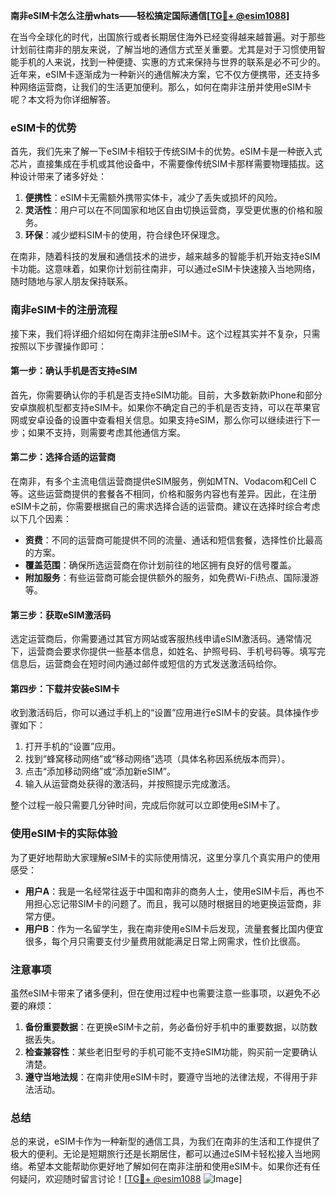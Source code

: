 **南非eSIM卡怎么注册whats——轻松搞定国际通信[[TG💪+ @esim1088](https://t.me/s/esim1088)]**

在当今全球化的时代，出国旅行或者长期居住海外已经变得越来越普遍。对于那些计划前往南非的朋友来说，了解当地的通信方式至关重要。尤其是对于习惯使用智能手机的人来说，找到一种便捷、实惠的方式来保持与世界的联系是必不可少的。近年来，eSIM卡逐渐成为一种新兴的通信解决方案，它不仅方便携带，还支持多种网络运营商，让我们的生活更加便利。那么，如何在南非注册并使用eSIM卡呢？本文将为你详细解答。

### eSIM卡的优势

首先，我们先来了解一下eSIM卡相较于传统SIM卡的优势。eSIM卡是一种嵌入式芯片，直接集成在手机或其他设备中，不需要像传统SIM卡那样需要物理插拔。这种设计带来了诸多好处：

1. **便携性**：eSIM卡无需额外携带实体卡，减少了丢失或损坏的风险。
2. **灵活性**：用户可以在不同国家和地区自由切换运营商，享受更优惠的价格和服务。
3. **环保**：减少塑料SIM卡的使用，符合绿色环保理念。

在南非，随着科技的发展和通信技术的进步，越来越多的智能手机开始支持eSIM卡功能。这意味着，如果你计划前往南非，可以通过eSIM卡快速接入当地网络，随时随地与家人朋友保持联系。

### 南非eSIM卡的注册流程

接下来，我们将详细介绍如何在南非注册eSIM卡。这个过程其实并不复杂，只需按照以下步骤操作即可：

#### 第一步：确认手机是否支持eSIM

首先，你需要确认你的手机是否支持eSIM功能。目前，大多数新款iPhone和部分安卓旗舰机型都支持eSIM卡。如果你不确定自己的手机是否支持，可以在苹果官网或安卓设备的设置中查看相关信息。如果支持eSIM，那么你可以继续进行下一步；如果不支持，则需要考虑其他通信方案。

#### 第二步：选择合适的运营商

在南非，有多个主流电信运营商提供eSIM服务，例如MTN、Vodacom和Cell C等。这些运营商提供的套餐各不相同，价格和服务内容也有差异。因此，在注册eSIM卡之前，你需要根据自己的需求选择合适的运营商。建议在选择时综合考虑以下几个因素：

- **资费**：不同的运营商可能提供不同的流量、通话和短信套餐，选择性价比最高的方案。
- **覆盖范围**：确保所选运营商在你计划前往的地区拥有良好的信号覆盖。
- **附加服务**：有些运营商可能会提供额外的服务，如免费Wi-Fi热点、国际漫游等。

#### 第三步：获取eSIM激活码

选定运营商后，你需要通过其官方网站或客服热线申请eSIM激活码。通常情况下，运营商会要求你提供一些基本信息，如姓名、护照号码、手机号码等。填写完信息后，运营商会在短时间内通过邮件或短信的方式发送激活码给你。

#### 第四步：下载并安装eSIM卡

收到激活码后，你可以通过手机上的“设置”应用进行eSIM卡的安装。具体操作步骤如下：

1. 打开手机的“设置”应用。
2. 找到“蜂窝移动网络”或“移动网络”选项（具体名称因系统版本而异）。
3. 点击“添加移动网络”或“添加新eSIM”。
4. 输入从运营商处获得的激活码，并按照提示完成激活。

整个过程一般只需要几分钟时间，完成后你就可以立即使用eSIM卡了。

### 使用eSIM卡的实际体验

为了更好地帮助大家理解eSIM卡的实际使用情况，这里分享几个真实用户的使用感受：

- **用户A**：我是一名经常往返于中国和南非的商务人士，使用eSIM卡后，再也不用担心忘记带SIM卡的问题了。而且，我可以随时根据目的地更换运营商，非常方便。
- **用户B**：作为一名留学生，我在南非使用eSIM卡后发现，流量套餐比国内便宜很多，每个月只需要支付少量费用就能满足日常上网需求，性价比很高。

### 注意事项

虽然eSIM卡带来了诸多便利，但在使用过程中也需要注意一些事项，以避免不必要的麻烦：

1. **备份重要数据**：在更换eSIM卡之前，务必备份好手机中的重要数据，以防数据丢失。
2. **检查兼容性**：某些老旧型号的手机可能不支持eSIM功能，购买前一定要确认清楚。
3. **遵守当地法规**：在南非使用eSIM卡时，要遵守当地的法律法规，不得用于非法活动。

### 总结

总的来说，eSIM卡作为一种新型的通信工具，为我们在南非的生活和工作提供了极大的便利。无论是短期旅行还是长期居住，都可以通过eSIM卡轻松接入当地网络。希望本文能帮助你更好地了解如何在南非注册和使用eSIM卡。如果你还有任何疑问，欢迎随时留言讨论！[[TG💪+ @esim1088](https://t.me/s/esim1088) ![Image](https://i.postimg.cc/4NQfJmqS/Snipaste-2025-05-13-00-14-12.png)]